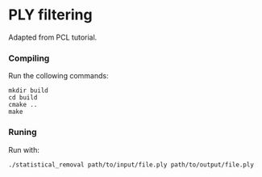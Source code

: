 # PLY filtering

Adapted from PCL tutorial.

### Compiling

Run the collowing commands:
```
mkdir build
cd build
cmake ..
make
```

### Runing

Run with:
```
./statistical_removal path/to/input/file.ply path/to/output/file.ply
```

